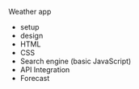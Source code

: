 Weather app

- setup
- design
- HTML
- CSS
- Search engine (basic JavaScript)
- API Integration
- Forecast
